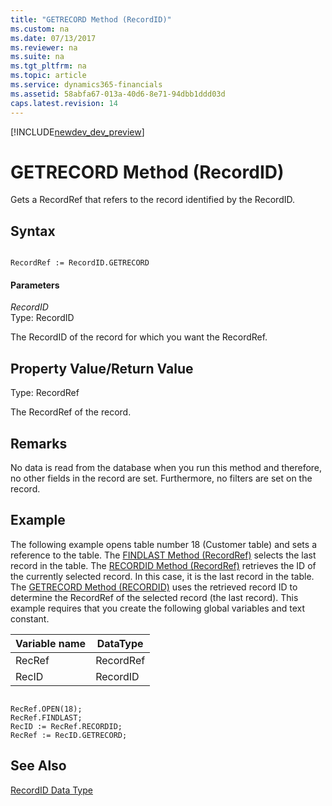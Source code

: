 ```yaml
---
title: "GETRECORD Method (RecordID)"
ms.custom: na
ms.date: 07/13/2017
ms.reviewer: na
ms.suite: na
ms.tgt_pltfrm: na
ms.topic: article
ms.service: dynamics365-financials
ms.assetid: 58abfa67-013a-40d6-8e71-94dbb1ddd03d
caps.latest.revision: 14
---
```


[!INCLUDE[newdev_dev_preview](../includes/newdev_dev_preview.md)]

# GETRECORD Method (RecordID)
Gets a RecordRef that refers to the record identified by the RecordID.  

## Syntax  

```  

RecordRef := RecordID.GETRECORD  
```  

#### Parameters  
 *RecordID*  
 Type: RecordID  

 The RecordID of the record for which you want the RecordRef.  

## Property Value/Return Value  
 Type: RecordRef  

 The RecordRef of the record.  

## Remarks  
 No data is read from the database when you run this method and therefore, no other fields in the record are set. Furthermore, no filters are set on the record.

## Example  
 The following example opens table number 18 \(Customer table\) and sets a reference to the table. The [FINDLAST Method \(RecordRef\)](devenv-FINDLAST-Method-RecordRef.md) selects the last record in the table. The [RECORDID Method \(RecordRef\)](devenv-RECORDID-Method-RecordRef.md) retrieves the ID of the currently selected record. In this case, it is the last record in the table. The [GETRECORD Method \(RECORDID\)](devenv-GETRECORD-Method-RecordID.md) uses the retrieved record ID to determine the RecordRef of the selected record \(the last record\). This example requires that you create the following global variables and text constant.  

|Variable name|DataType|  
|-------------------|--------------|  
|RecRef|RecordRef|  
|RecID|RecordID|  

```  

RecRef.OPEN(18);  
RecRef.FINDLAST;  
RecID := RecRef.RECORDID;   
RecRef := RecID.GETRECORD;  
```  

## See Also  
 [RecordID Data Type](../datatypes/devenv-RecordID-Data-Type.md)
